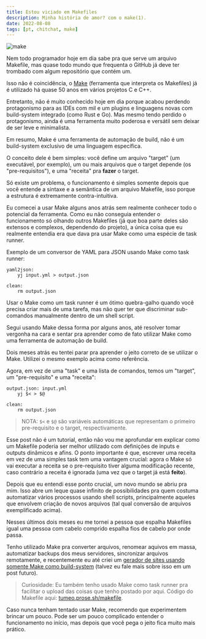```yaml
---
title: Estou viciado em Makefiles
description: Minha história de amor? com o make(1).
date: 2022-08-08
tags: [pt, chitchat, make]
---
```


![make](https://i.imgur.com/l32GqC3.png)

Nem todo programador hoje em dia sabe pra que serve um arquivo Makefile, mas quase todo mundo que frequenta o GitHub já deve ter trombado com algum repositório que contém um.

Isso não é coincidência, o [Make](https://en.wikipedia.org/wiki/Make_(software)) (ferramenta que interpreta os Makefiles) já é utilizado há quase 50 anos em vários projetos C e C++.

Entretanto, não é muito conhecido hoje em dia porque acabou perdendo protagonismo para as IDEs com mil e um plugins e linguagens novas com build-system integrado (como Rust e Go).
Mas mesmo tendo perdido o protagonismo, ainda é uma ferramenta muito poderosa e versátil sem deixar de ser leve e minimalista.

Em resumo, Make é uma ferramenta de automação de build, não é um build-system exclusivo de uma linguagem específica.

O conceito dele é bem simples: você define um arquivo "target" (um executável, por exemplo), um ou mais arquivos que o target depende (os "pre-requisitos"), e uma "receita" pra **fazer** o target.

Só existe um problema, o funcionamento é simples somente depois que você entende a sintaxe e a semântica de um arquivo Makefile, isso porque a estrutura é extremamente contra-intuitiva.

Eu comecei a usar Make alguns anos atrás sem realmente conhecer todo o potencial da ferramenta.
Como eu não conseguia entender o funcionamento só olhando outros Makefiles (já que boa parte deles são extensos e complexos, dependendo do projeto), a única coisa que eu realmente entendia era que dava pra usar Make como uma espécie de task runner.

Exemplo de um conversor de YAML para JSON usando Make como task runner:

```make
yaml2json:
	yj input.yml > output.json

clean:
	rm output.json
```

Usar o Make como um task runner é um ótimo quebra-galho quando você precisa criar mais de uma tarefa, mas não quer ter que discriminar sub-comandos manualmente dentro de um shell script.

Segui usando Make dessa forma por alguns anos, até resolver tomar vergonha na cara e sentar pra aprender como de fato utilizar Make como uma ferramenta de automação de build.

Dois meses atrás eu tentei parar pra aprender o jeito correto de se utilizar o Make.
Utilizei o mesmo exemplo acima como referência.

Agora, em vez de uma "task" e uma lista de comandos, temos um "target", um "pre-requisito" e uma "receita":

```make
output.json: input.yml
	yj $< > $@

clean:
	rm output.json
```

>NOTA: `$<` e `$@` são variáveis automáticas que representam o primeiro pre-requisito e o target, respectivamente.

Esse post não é um tutorial, então não vou me aprofundar em explicar como um Makefile poderia ser melhor utilizado com definições de inputs e outputs dinâmicos e afins.
O ponto importante é que, escrever uma receita em vez de uma simples task tem uma vantagem crucial: agora o Make só vai executar a receita se o pre-requisito tiver alguma modificação recente, caso contrário a receita é ignorada (uma vez que o target já está **feito**).

Depois que eu entendi esse ponto crucial, um novo mundo se abriu pra mim.
Isso abre um leque quase infinito de possibilidades pra quem costuma automatizar vários processos usando shell scripts, principalmente aqueles que envolvem criação de novos arquivos (tal qual conversão de arquivos exemplificado acima).

Nesses últimos dois meses eu me tornei a pessoa que espalha Makefiles igual uma pessoa com cabelo comprido espalha fios de cabelo por onde passa.

Tenho utilizado Make pra converter arquivos, renomear aquivos em massa, automatizar backups dos meus servidores, sincronizar arquivos remotamente, e recentemente eu até criei um [gerador de sites usando somente Make como build-system](https://github.com/williamd1k0/sake) (talvez eu fale mais sobre isso em um post futuro).

>Curiosidade: Eu também tenho usado Make como task runner pra facilitar o upload das coisas que tenho postado por aqui. Código do Makefile aqui: [tumeo.prose.sh/makefile](https://tumeo.prose.sh/makefile).

Caso nunca tenham tentado usar Make, recomendo que experimentem brincar um pouco.
Pode ser um pouco complicado entender o funcionamento no início, mas depois que você pega o jeito fica muito mais prático.
